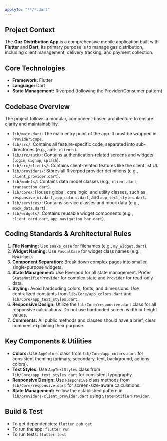 ```yaml
---
applyTo: "**/*.dart"
---
```


## Project Context
The **Gaz Distribution App** is a comprehensive mobile application built with **Flutter** and **Dart**. Its primary purpose is to manage gas distribution, including client management, delivery tracking, and payment collection.

## Core Technologies
* **Framework:** Flutter
* **Language:** Dart
* **State Management:** Riverpod (following the Provider/Consumer pattern)

## Codebase Overview
The project follows a modular, component-based architecture to ensure clarity and maintainability.

* `lib/main.dart`: The main entry point of the app. It must be wrapped in `ProviderScope`.
* `lib/src/`: Contains all feature-specific code, separated into sub-directories (e.g., `auth`, `clients`).
* `lib/src/auth/`: Contains authentication-related screens and widgets (`login`, `signup`, `splash`).
* `lib/src/clients/`: Contains client-related features like the client list UI.
* `lib/providers/`: Stores all Riverpod provider definitions (e.g., `client_provider.dart`).
* `lib/models/`: Contains data model classes (e.g., `client.dart`, `transaction.dart`).
* `lib/core/`: Houses global, core logic, and utility classes, such as `responsive_ui.dart`, `app_colors.dart`, and `app_text_styles.dart`.
* `lib/services/`: Contains service classes and mock data (e.g., `mock_data.dart`).
* `lib/widgets/`: Contains reusable widget components (e.g., `client_card.dart`, `app_navigation_bar.dart`).

## Coding Standards & Architectural Rules
1. **File Naming:** Use `snake_case` for filenames (e.g., `my_widget.dart`).
2. **Widget Naming:** Use `PascalCase` for widget class names (e.g., `MyWidget`).
3. **Component Separation:** Break down complex pages into smaller, single-purpose widgets.
4. **State Management:** Use Riverpod for all state management. Prefer `StateNotifierProvider` for complex state and `Provider` for read-only data.
5. **Styling:** Avoid hardcoding colors, fonts, and dimensions. Use centralized constants from `lib/Core/app_colors.dart` and `lib/Core/app_text_styles.dart`.
6. **Responsive Design:** Utilize the `lib/Core/responsive.dart` class for all responsive calculations. Do not use hardcoded screen width or height values.
7. **Comments:** All public methods and classes should have a brief, clear comment explaining their purpose.

## Key Components & Utilities
* **Colors:** Use `AppColors` class from `lib/Core/app_colors.dart` for consistent theming (primary, secondary, text, background, actions colors).
* **Text Styles:** Use `AppTextStyles` class from `lib/Core/app_text_styles.dart` for consistent typography.
* **Responsive Design:** Use `Responsive` class methods from `lib/Core/responsive.dart` for screen-size-aware calculations.
* **State Management:** Follow the established pattern in `lib/providers/client_provider.dart` using `StateNotifierProvider`.

## Build & Test
* To get dependencies: `flutter pub get`
* To run the app: `flutter run`
* To run tests: `flutter test`
